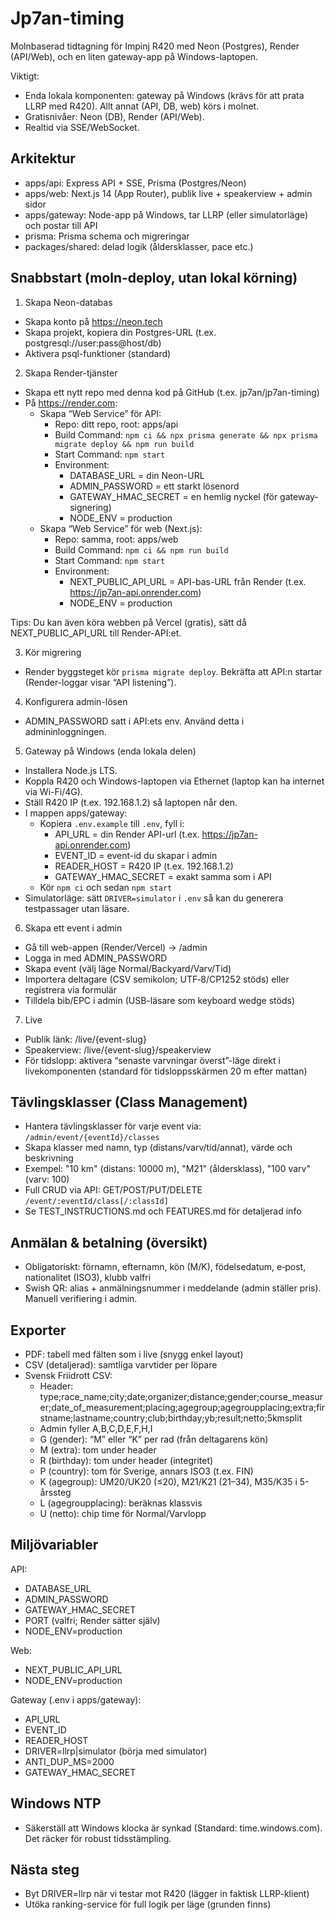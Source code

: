 # Jp7an-timing

Molnbaserad tidtagning för Impinj R420 med Neon (Postgres), Render (API/Web), och en liten gateway-app på Windows-laptopen.

Viktigt:
- Enda lokala komponenten: gateway på Windows (krävs för att prata LLRP med R420). Allt annat (API, DB, web) körs i molnet.
- Gratisnivåer: Neon (DB), Render (API/Web). 
- Realtid via SSE/WebSocket.

## Arkitektur

- apps/api: Express API + SSE, Prisma (Postgres/Neon)
- apps/web: Next.js 14 (App Router), publik live + speakerview + admin sidor
- apps/gateway: Node-app på Windows, tar LLRP (eller simulatorläge) och postar till API
- prisma: Prisma schema och migreringar
- packages/shared: delad logik (åldersklasser, pace etc.)

## Snabbstart (moln-deploy, utan lokal körning)

1) Skapa Neon-databas
- Skapa konto på https://neon.tech
- Skapa projekt, kopiera din Postgres-URL (t.ex. postgresql://user:pass@host/db)
- Aktivera psql-funktioner (standard)

2) Skapa Render-tjänster
- Skapa ett nytt repo med denna kod på GitHub (t.ex. jp7an/jp7an-timing)
- På https://render.com:
  - Skapa “Web Service” för API:
    - Repo: ditt repo, root: apps/api
    - Build Command: `npm ci && npx prisma generate && npx prisma migrate deploy && npm run build`
    - Start Command: `npm start`
    - Environment:
      - DATABASE_URL = din Neon-URL
      - ADMIN_PASSWORD = ett starkt lösenord
      - GATEWAY_HMAC_SECRET = en hemlig nyckel (för gateway-signering)
      - NODE_ENV = production
  - Skapa “Web Service” för web (Next.js):
    - Repo: samma, root: apps/web
    - Build Command: `npm ci && npm run build`
    - Start Command: `npm start`
    - Environment:
      - NEXT_PUBLIC_API_URL = API-bas-URL från Render (t.ex. https://jp7an-api.onrender.com)
      - NODE_ENV = production

Tips: Du kan även köra webben på Vercel (gratis), sätt då NEXT_PUBLIC_API_URL till Render-API:et.

3) Kör migrering
- Render byggsteget kör `prisma migrate deploy`. Bekräfta att API:n startar (Render-loggar visar “API listening”).

4) Konfigurera admin-lösen
- ADMIN_PASSWORD satt i API:ets env. Använd detta i admininloggningen.

5) Gateway på Windows (enda lokala delen)
- Installera Node.js LTS.
- Koppla R420 och Windows-laptopen via Ethernet (laptop kan ha internet via Wi-Fi/4G).
- Ställ R420 IP (t.ex. 192.168.1.2) så laptopen når den.
- I mappen apps/gateway:
  - Kopiera `.env.example` till `.env`, fyll i:
    - API_URL = din Render API-url (t.ex. https://jp7an-api.onrender.com)
    - EVENT_ID = event-id du skapar i admin
    - READER_HOST = R420 IP (t.ex. 192.168.1.2)
    - GATEWAY_HMAC_SECRET = exakt samma som i API
  - Kör `npm ci` och sedan `npm start`
- Simulatorläge: sätt `DRIVER=simulator` i `.env` så kan du generera testpassager utan läsare.

6) Skapa ett event i admin
- Gå till web-appen (Render/Vercel) -> /admin
- Logga in med ADMIN_PASSWORD
- Skapa event (välj läge Normal/Backyard/Varv/Tid)
- Importera deltagare (CSV semikolon; UTF‑8/CP1252 stöds) eller registrera via formulär
- Tilldela bib/EPC i admin (USB-läsare som keyboard wedge stöds)

7) Live
- Publik länk: /live/{event-slug}
- Speakerview: /live/{event-slug}/speakerview
- För tidslopp: aktivera “senaste varvningar överst”-läge direkt i livekomponenten (standard för tidsloppsskärmen 20 m efter mattan)


## Tävlingsklasser (Class Management)
- Hantera tävlingsklasser för varje event via: `/admin/event/{eventId}/classes`
- Skapa klasser med namn, typ (distans/varv/tid/annat), värde och beskrivning
- Exempel: "10 km" (distans: 10000 m), "M21" (åldersklass), "100 varv" (varv: 100)
- Full CRUD via API: GET/POST/PUT/DELETE `/event/:eventId/class[/:classId]`
- Se TEST_INSTRUCTIONS.md och FEATURES.md för detaljerad info
## Anmälan & betalning (översikt)
- Obligatoriskt: förnamn, efternamn, kön (M/K), födelsedatum, e‑post, nationalitet (ISO3), klubb valfri
- Swish QR: alias + anmälningsnummer i meddelande (admin ställer pris). Manuell verifiering i admin.

## Exporter
- PDF: tabell med fälten som i live (snygg enkel layout)
- CSV (detaljerad): samtliga varvtider per löpare
- Svensk Friidrott CSV:
  - Header: type;race_name;city;date;organizer;distance;gender;course_measurer;date_of_measurement;placing;agegroup;agegroupplacing;extra;firstname;lastname;country;club;birthday;yb;result;netto;5kmsplit
  - Admin fyller A,B,C,D,E,F,H,I
  - G (gender): “M” eller “K” per rad (från deltagarens kön)
  - M (extra): tom under header
  - R (birthday): tom under header (integritet)
  - P (country): tom för Sverige, annars ISO3 (t.ex. FIN)
  - K (agegroup): UM20/UK20 (≤20), M21/K21 (21–34), M35/K35 i 5-årssteg
  - L (agegroupplacing): beräknas klassvis
  - U (netto): chip time för Normal/Varvlopp

## Miljövariabler

API:
- DATABASE_URL
- ADMIN_PASSWORD
- GATEWAY_HMAC_SECRET
- PORT (valfri; Render sätter själv)
- NODE_ENV=production

Web:
- NEXT_PUBLIC_API_URL
- NODE_ENV=production

Gateway (.env i apps/gateway):
- API_URL
- EVENT_ID
- READER_HOST
- DRIVER=llrp|simulator (börja med simulator)
- ANTI_DUP_MS=2000
- GATEWAY_HMAC_SECRET

## Windows NTP
- Säkerställ att Windows klocka är synkad (Standard: time.windows.com). Det räcker för robust tidsstämpling.

## Nästa steg
- Byt DRIVER=llrp när vi testar mot R420 (lägger in faktisk LLRP-klient)
- Utöka ranking-service för full logik per läge (grunden finns)
